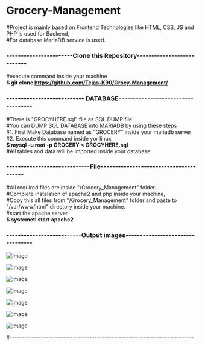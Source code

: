 # Grocery-Management<br>
#Project is mainly based on Frontend Technologies like HTML, CSS, JS and PHP is used for Backend,<br>
#For database MariaDB service is used.<br>

### -----------------------Clone this Repository---------------------------<br>
#execute command inside your machine<br>
**$ git clone https://github.com/Tejas-K90/Grocy-Management/**

### --------------------------- DATABASE-----------------------------------<br>
#There is "GROCYHERE.sql" file as SQL DUMP file.<br>
#You can DUMP SQL DATABASE into MARIADB by using these steps<br>
#1. First Make Database named as "GROCERY" inside your mariadb server<br>
#2. Execute this command inside yor linux<br>
**$ mysql -u root -p GROCERY < GROCYHERE.sql**<br>
#All tables and data will be imported inside your database<br>

### -----------------------------File---------------------------------------<br>
#All required files are inside "/Grocery_Management" folder.<br>
#Complete instalation of apache2 and php inside your machine,<br>
#Copy this all files from "/Grocery_Management" folder and paste to "/var/www/html" directory inside your machine.<br>
#start the apache server<br>
**$ systemctl start apache2**

### --------------------------Output images---------------------------------
![image](https://github.com/Tejas-K90/Grocery-Management/assets/61987805/cdd78309-2fc4-4629-9ef5-ff732cbe59d8)

![image](https://github.com/Tejas-K90/Grocery-Management/assets/61987805/f79e2b78-a58c-46dd-aa98-17a8349b23cb)

![image](https://github.com/Tejas-K90/Grocery-Management/assets/61987805/8b90ed7b-1658-417a-94b1-edfaaa91da7b)

![image](https://github.com/Tejas-K90/Grocery-Management/assets/61987805/0c0c492c-68a9-40f6-abc7-4708cebb4ce4)

![image](https://github.com/Tejas-K90/Grocery-Management/assets/61987805/53a3d43a-8750-4485-903e-90bddc18f355)

![image](https://github.com/Tejas-K90/Grocery-Management/assets/61987805/2748f3ae-4d59-4e7c-b26a-74f4c9c4c0a1)

![image](https://github.com/Tejas-K90/Grocery-Management/assets/61987805/e739fdc4-3026-4c4a-aca3-d2ce0ad6b568)

#----------------------------------------------------------------------------
